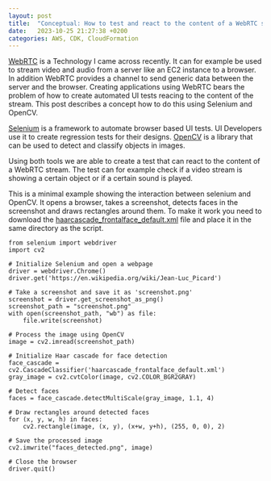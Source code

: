 ```yaml
---
layout: post
title:  "Conceptual: How to test and react to the content of a WebRTC stream"
date:   2023-10-25 21:27:38 +0200
categories: AWS, CDK, CloudFormation
---
```

[WebRTC](https://webrtc.org/) is a Technology I came across recently. It can for example be used to stream video and audio from a server like an EC2 instance to a browser. In addition WebRTC provides a channel to send generic data between the server and the browser. Creating applications using WebRTC bears the problem of how to create automated UI tests reacing to the content of the stream. This post describes a concept how to do this using Selenium and OpenCV. 

[Selenium](https://www.selenium.dev/) is a framework to automate browser based UI tests. UI Developers use it to create regression tests for their designs. [OpenCV](https://opencv.org/) is a library that can be used to detect and classify objects in images. 

Using both tools we are able to create a test that can react to the content of a WebRTC stream. The test can for example check if a video stream is showing a certain object or if a certain sound is played. 

This is a minimal example showing the interaction between selenium and OpenCV. It opens a browser, takes a screenshot, detects faces in the screenshot and draws rectangles around them. To make it work you need to download the [haarcascade_frontalface_default.xml](https://raw.githubusercontent.com/kipr/opencv/master/data/haarcascades/haarcascade_frontalface_default.xml) file and place it in the same directory as the script. 

```python:
from selenium import webdriver
import cv2

# Initialize Selenium and open a webpage
driver = webdriver.Chrome()
driver.get('https://en.wikipedia.org/wiki/Jean-Luc_Picard')

# Take a screenshot and save it as 'screenshot.png'
screenshot = driver.get_screenshot_as_png()
screenshot_path = "screenshot.png"
with open(screenshot_path, "wb") as file:
    file.write(screenshot)

# Process the image using OpenCV
image = cv2.imread(screenshot_path)

# Initialize Haar cascade for face detection
face_cascade = cv2.CascadeClassifier('haarcascade_frontalface_default.xml')
gray_image = cv2.cvtColor(image, cv2.COLOR_BGR2GRAY)

# Detect faces
faces = face_cascade.detectMultiScale(gray_image, 1.1, 4)

# Draw rectangles around detected faces
for (x, y, w, h) in faces:
    cv2.rectangle(image, (x, y), (x+w, y+h), (255, 0, 0), 2)

# Save the processed image
cv2.imwrite("faces_detected.png", image)

# Close the browser
driver.quit()
